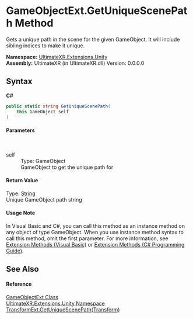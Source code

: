 # GameObjectExt.GetUniqueScenePath Method 
 

Gets a unique path in the scene for the given GameObject. It will include sibling indices to make it unique.

**Namespace:**&nbsp;<a href="N_UltimateXR_Extensions_Unity">UltimateXR.Extensions.Unity</a><br />**Assembly:**&nbsp;UltimateXR (in UltimateXR.dll) Version: 0.0.0.0

## Syntax

**C#**<br />
``` C#
public static string GetUniqueScenePath(
	this GameObject self
)
```


#### Parameters
&nbsp;<dl><dt>self</dt><dd>Type: GameObject<br />GameObject to get the unique path for</dd></dl>

#### Return Value
Type: <a href="https://docs.microsoft.com/dotnet/api/system.string" target="_blank" rel="noopener noreferrer">String</a><br />Unique GameObject path string

#### Usage Note
In Visual Basic and C#, you can call this method as an instance method on any object of type GameObject. When you use instance method syntax to call this method, omit the first parameter. For more information, see <a href="https://docs.microsoft.com/dotnet/visual-basic/programming-guide/language-features/procedures/extension-methods" target="_blank" rel="noopener noreferrer">Extension Methods (Visual Basic)</a> or <a href="https://docs.microsoft.com/dotnet/csharp/programming-guide/classes-and-structs/extension-methods" target="_blank" rel="noopener noreferrer">Extension Methods (C# Programming Guide)</a>.

## See Also


#### Reference
<a href="T_UltimateXR_Extensions_Unity_GameObjectExt">GameObjectExt Class</a><br /><a href="N_UltimateXR_Extensions_Unity">UltimateXR.Extensions.Unity Namespace</a><br /><a href="M_UltimateXR_Extensions_Unity_TransformExt_GetUniqueScenePath">TransformExt.GetUniqueScenePath(Transform)</a><br />